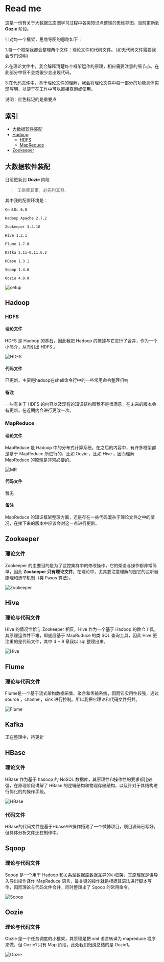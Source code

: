 # Read me		



这是一份有关于大数据生态圈学习过程中各类知识点整理的思维导图，目前更新到 **Oozie** 阶段。



针对每一个框架，思维导图的思路如下：

1.每一个框架我都会整理两个文件：理论文件和代码文件。（如无代码文件需要我会专门说明）

2.在理论文件中，我会解释清楚每个框架运作的原理，相应需要注意的细节点。在此部分中将不会或很少会出现代码。

3.在代码文件中，基于理论文件的理解，我会将理论文件中每一部分的功能具体实现写明，以便于在工作中可以直接查询或使用。



说明：红色标记的是重要点



## 索引

<!-- TOC -->
- [大数据软件装配](#大数据软件装配)
- [Hadoop](#Hadoop)
    - [HDFS](#HDFS)
    - [MapReduce](#MapReduce)
- [Zookeeper](#Zookeeper)


<!-- /TOC -->

## 大数据软件装配

目前更新到 **Oozie** 阶段

> 工欲善其事，必先利其器。

其中我的配置环境是：

`CentOs 6.8`

`Hadoop Apache 2.7.2`

`Zookeeper 3.4.10`

`Hive 1.2.1`

`Flume 1.7.0`

`Kafka 2.11-0.11.0.2`

`HBase 1.3.1`

`Sqoop 1.4.6`

`Oozie 4.0.0`

![setup](README.assets/setup.png)



## Hadoop

### HDFS

#### 理论文件

HDFS 是 Hadoop 的基石，因此我把 Hadoop 的概述与它进行了合并，作为一个小简介，从而引出 HDFS 。



![HDFS](README.assets/HDFS.png)



#### 代码文件

已更新，主要是hadoop在shell命令行中的一些常用命令整理归纳



#### 备注

一些有关于 HDFS 的内容以及现有的知识结构图我不是很满意，在未来的版本会有更新，在近期内会进行更改一次。


### MapReduce

#### 理论文件

MapReduce 是 Hadoop 中的分布式计算系统，在之后的内容中，有许多框架都是基于 MapReduce 所进行的，比如 Oozie ，比如 Hive ，因而理解 MapReduce 的原理是非常必要的。



![MR](README.assets/MR-9047194.png)



#### 代码文件

暂无



#### 备注

MapReduce 的知识框架整理方面，还是存在一些代码混杂于理论文件之中的情况，在接下来的版本中应该会对这一点进行更新。



## Zookeeper

### 理论文件

Zookeeper 的主要目的是为了监控集群中的修改操作，它的架设与操作都非常简单，因此 **Zookeeper 只有理论文件**，在理论中，尤其要注意理解的是它的监听器原理和选举机制（类 Paxos 算法）。

![Zookeeper](README.assets/Zookeeper.png)



## Hive

### 理论与代码文件

Hive 的情况恰恰与 Zookeeper 相反，Hive 作为一个基于 Hadoop 的数仓工具，其原理运作并不难，即底层基于 MapRuduce 的类 SQL 查询工具，因此 Hive 更注重的是代码文件，其中 4 ~ 9 章我以 sql 整理出来。

![Hive](README.assets/Hive.png)

## Flume

### 理论与代码文件

Flume是一个基于流式架构数据采集、聚合和传输系统，因而它实用性较强，通过source ，channel，sink 进行控制。所以我把它理论和代码文件归并。

![Flume](README.assets/Flume.png)

## Kafka

正在整理中，待更新

## HBase

### 理论文件

HBase 作为基于 hadoop 的 NoSQL 数据库，其原理性和操作性的要求都比较强，在原理阶段讲解了 HBase 的逻辑结构和物理存储结构，以及针对于其结构进行优化的的操作手段。

![HBase](README.assets/HBase.png)

### 代码文件

HBase的代码文件是基于HbaseAPI操作搭建了一个微博项目，项目源码已写好，但具体分析文件还在制作中。

## Sqoop

### 理论与代码文件

Sqoop 是一个用于 Hadoop 和关系型数据库数据互导的小框架，其原理就是讲导入导出操作译作 MapReduce 语言，最关键的操作就是根据其语法进行脚本写作，因而理论与代码文件合并，同时整理出了 Sqoop 的常用命令。

![Sqoop](README.assets/Sqoop.png)

## Oozie

### 理论与代码文件

Oozie 是一个任务调度的小框架，其原理是把 xml 语言转译为 mapreduce 程序来做，但 Oozie1 只有 Map 阶段，此处我们归纳总结的是 Oozie1。

![Oozie](README.assets/Oozie.png)

